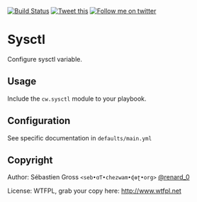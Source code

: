 <!--

---
lang: american
---
-->

[![Build Status](https://travis-ci.org/cw-ansible/cw.sysctl.svg?branch=master)](https://travis-ci.org/cw-ansible/cw.sysctl)
[![Tweet this](http://img.shields.io/badge/%20-Tweet-00aced.svg)](https://twitter.com/intent/tweet?tw_p=tweetbutton&via=renard_0&url=https%3A%2F%2Fgithub.com%2Fcw-ansible%2Fcw.sysctl&text=Configure%20%23sysctl%20variables%20with%20%23ansible)
[![Follow me on twitter](http://img.shields.io/badge/Twitter-Follow-00aced.svg)](https://twitter.com/intent/follow?region=follow_link&screen_name=renard_0&tw_p=followbutton)


# Sysctl

Configure sysctl variable.

## Usage

Include the `cw.sysctl` module to your playbook.


## Configuration

See specific documentation in `defaults/main.yml`

## Copyright

Author: Sébastien Gross `<seb•ɑƬ•chezwam•ɖɵʈ•org>` [@renard_0](https://twitter.com/renard_0)

License: WTFPL, grab your copy here: http://www.wtfpl.net
